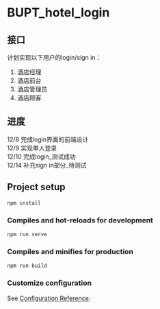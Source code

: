 # BUPT_hotel_login

## 接口
计划实现以下用户的login/sign in：  
1. 酒店经理
2. 酒店前台
3. 酒店管理员
4. 酒店顾客

## 进度
12/8 完成login界面的前端设计  
12/9 实现单人登录  
12/10 完成login_测试成功  
12/14 补充sign in部分_待测试  

## Project setup
```
npm install
```

### Compiles and hot-reloads for development
```
npm run serve
```

### Compiles and minifies for production
```
npm run build
```

### Customize configuration
See [Configuration Reference](https://cli.vuejs.org/config/).
